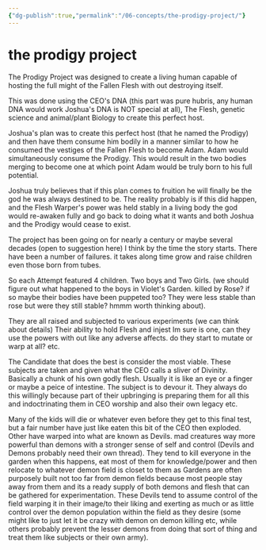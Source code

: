 ```yaml
---
{"dg-publish":true,"permalink":"/06-concepts/the-prodigy-project/"}
---
```


# the prodigy project

The Prodigy Project was designed to create a living human capable of hosting the full might of the Fallen Flesh with out destroying itself. 

This was done using the CEO's DNA (this part was pure hubris, any human DNA would work Joshua's DNA is NOT special at all), The Flesh, genetic science and animal/plant Biology to create  this perfect host.  

Joshua's plan was to create this perfect host (that he named the Prodigy) and then have them consume him bodily in a manner similar to how he consumed the vestiges of the Fallen Flesh to become Adam. Adam would simultaneously consume  the Prodigy.  This would result in the two bodies merging to become one at which point Adam would be truly born to his full potential.  

Joshua truly believes that if this plan comes to fruition he will finally be the god he was always destined to be.   The reality probably is if this did happen, and the Flesh Warper's  power was held stably in a living body the god would re-awaken fully and go back to doing what it wants and both Joshua and the Prodigy would cease to exist.

The project has been going on for nearly a century or maybe several decades (open to suggestion here) I think by the time the story starts.  There have been a number of failures.  it takes along time grow and raise children even those born from tubes. 

 So each Attempt featured 4 children.  Two boys and Two Girls.  (we should figure out what happened to the boys in Violet's Garden.  killed by Rose?  if so maybe their bodies have been puppeted too?  They were less stable than rose but were they still stable? hmmm worth thinking about).  

They are all raised and subjected to various experiments (we can think about details)  Their ability to hold Flesh and injest Im sure is one,  can they use the powers with out like any adverse affects.  do they start to mutate or warp at all?  etc. 

The Candidate that does the best is consider the most viable.  These subjects are taken and given what the CEO calls a sliver of Divinity.  Basically a chunk of his own godly flesh.  Usually it is like an eye or a finger or maybe a peice of intestine.  The subject is to devour it.  They always do this willingly because part of their upbringing is preparing them for all this and indoctrinating them in CEO worship and also their own legacy etc.

Many of the kids will die or whatever even before they get to this final test, but a fair number have just like eaten this bit of the CEO then exploded.  Other have warped into what are known as Devils.  mad creatures way more powerful than demons with a stronger sense of self and control (Devils and Demons probably need their own thread).  They tend to kill everyone in the garden when this happens, eat most of them for knowledge/power and then relocate to whatever demon field is closet to them as Gardens are often purposely built not too far from demon fields because most people stay away from them and its a ready supply of both demons and flesh that can be gathered for experimentation. These Devils tend to assume control of the field warping it in their image/to their liking and exerting as much or as little control over the demon population within the field as they desire (some might like to just let it be crazy with demon on demon killing etc, while others probably prevent the lesser demons from doing that sort of thing and treat them like subjects or their own army).